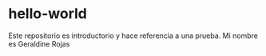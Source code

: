 # hello-world
Este repositorio es introductorio y hace referencia a una prueba.
Mi nombre es Geraldine Rojas

